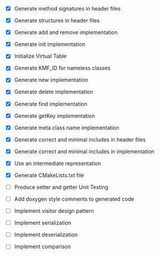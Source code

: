 - [x] Generate method signatures in header files
- [x] Generate structures in header files
- [x] Generate add and remove implementation
- [x] Generate init implementation
- [x] Initialize Virtual Table
- [x] Generate KMF_ID for nameless classes
- [x] Generate new implementation
- [x] Generate delete implementation
- [x] Generate find implementation
- [x] Generate getKey implementation
- [x] Generate meta class name implementation
- [x] Generate correct and minimal includes in header files
- [x] Generate correct and minimal includes in implementation
- [x] Use an intermediate representation
- [x] Generate CMakeLists.txt file
- [ ] Produce setter and getter Unit Testing
- [ ] Add doxygen style comments to generated code

- [ ] Implement visitor design pattern
- [ ] Implement serialization
- [ ] Implement deserialization
- [ ] Implement comparison
